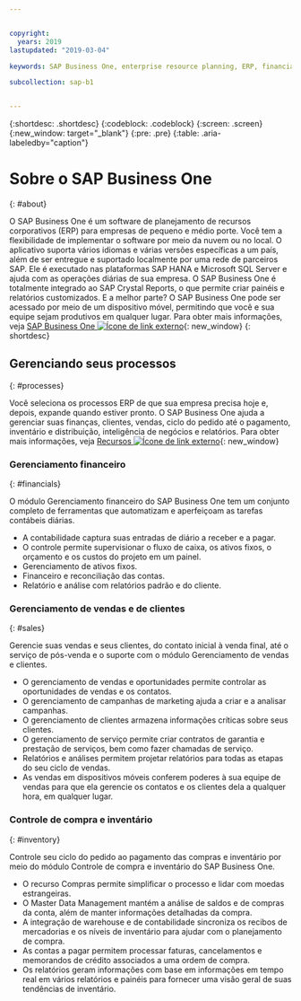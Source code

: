 ```yaml
---


copyright:
  years: 2019
lastupdated: "2019-03-04"

keywords: SAP Business One, enterprise resource planning, ERP, financials, sales, inventory

subcollection: sap-b1


---
```


{:shortdesc: .shortdesc}
{:codeblock: .codeblock}
{:screen: .screen}
{:new_window: target="_blank"}
{:pre: .pre}
{:table: .aria-labeledby="caption"}


# Sobre o SAP Business One
{: #about}

O SAP Business One é um software de planejamento de recursos corporativos (ERP) para empresas de pequeno e médio porte. Você tem a flexibilidade de implementar o software por meio da nuvem ou no local. O aplicativo suporta vários idiomas e várias versões específicas a um país, além de ser entregue e suportado localmente por
uma rede de parceiros SAP. Ele é executado nas plataformas SAP HANA e Microsoft SQL Server e ajuda com as operações diárias de sua empresa. O SAP Business One é totalmente integrado ao SAP Crystal Reports, o
que permite criar painéis e relatórios customizados. E a melhor parte? O SAP Business One pode ser acessado
por meio de um dispositivo móvel, permitindo que você e sua equipe sejam produtivos em qualquer lugar. Para obter mais informações, veja [SAP Business One ![Ícone de link externo](../../icons/launch-glyph.svg "Ícone de link externo")](https://www.sap.com/products/business-one.html){: new_window}
{: shortdesc}

## Gerenciando seus processos
{: #processes}

Você seleciona os processos ERP de que sua empresa precisa hoje e, depois, expande quando estiver pronto. O SAP Business One ajuda a gerenciar suas finanças, clientes, vendas, ciclo do
pedido até o pagamento, inventário e distribuição, inteligência de negócios e relatórios. Para obter
mais informações, veja [Recursos ![Ícone de link externo](../../icons/launch-glyph.svg "Ícone de link externo")](https://www.sap.com/products/business-one/features.html){: new_window}

### Gerenciamento financeiro
{: #financials}

O módulo Gerenciamento financeiro do SAP Business One tem um conjunto completo de ferramentas
que automatizam e aperfeiçoam as tarefas contábeis diárias.

* A contabilidade captura suas entradas de diário a receber e a pagar.
* O controle permite supervisionar o fluxo de caixa, os ativos fixos, o orçamento e os custos
do projeto em um painel.
* Gerenciamento de ativos fixos.
* Financeiro e reconciliação das contas.
* Relatório e análise com relatórios padrão e do cliente.

### Gerenciamento de vendas e de clientes
{: #sales}

Gerencie suas vendas e seus clientes, do contato inicial à venda final, até o serviço de pós-venda
e o suporte com o módulo Gerenciamento de vendas e clientes.

* O gerenciamento de vendas e oportunidades permite controlar as oportunidades de vendas e os contatos.
* O gerenciamento de campanhas de marketing ajuda a criar e a analisar campanhas.
* O gerenciamento de clientes armazena informações críticas sobre seus clientes.
* O gerenciamento de serviço permite criar contratos de garantia e prestação de serviços,
bem como fazer chamadas de serviço.
* Relatórios e análises permitem projetar relatórios para todas as etapas do seu ciclo de vendas.
* As vendas em dispositivos móveis conferem poderes à sua equipe de vendas para que ela gerencie os contatos e os clientes dela a qualquer hora, em qualquer lugar.

### Controle de compra e inventário
{: #inventory}

Controle seu ciclo do pedido ao pagamento das compras e inventário por meio do módulo Controle de compra e inventário do SAP Business One.

* O recurso Compras permite simplificar o processo e lidar com moedas estrangeiras.
* O Master Data Management mantém a análise de saldos e de compras da conta, além de manter informações detalhadas da compra.
* A integração de warehouse e de contabilidade sincroniza os recibos de mercadorias e os níveis
de inventário para ajudar com o planejamento de compra.
* As contas a pagar permitem processar faturas, cancelamentos e memorandos de crédito associados a uma ordem de compra.
* Os relatórios geram informações com base em informações em tempo real em vários relatórios e painéis
para fornecer uma visão geral de suas tendências de inventário.
